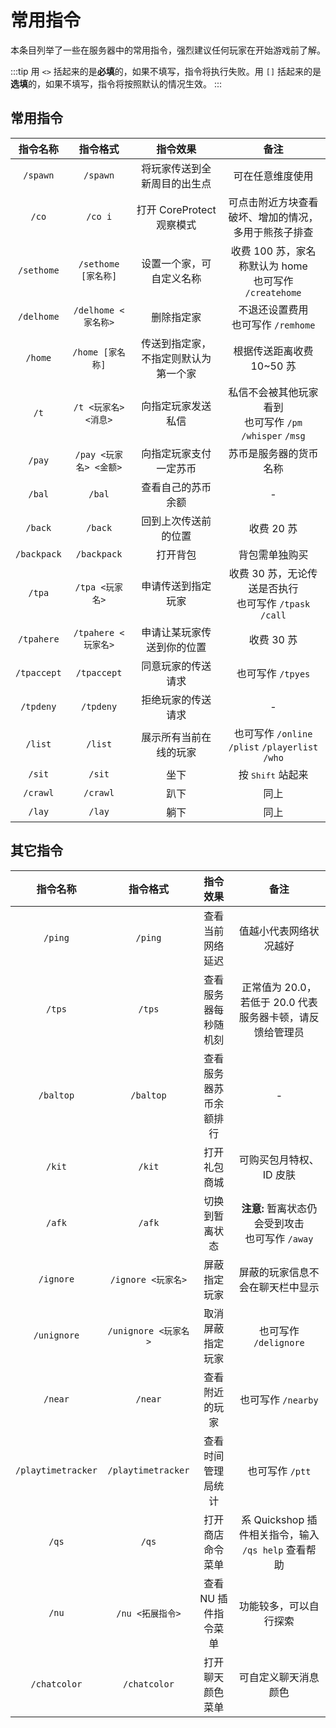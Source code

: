 # 常用指令

本条目列举了一些在服务器中的常用指令，强烈建议任何玩家在开始游戏前了解。

:::tip
用 `<>` 括起来的是**必填**的，如果不填写，指令将执行失败。用 `[]` 括起来的是**选填**的，如果不填写，指令将按照默认的情况生效。
:::

## 常用指令

|  指令名称   |        指令格式        |               指令效果               |                            备注                            |
| :---------: | :--------------------: | :----------------------------------: | :--------------------------------------------------------: |
|  `/spawn`   |        `/spawn`        |     将玩家传送到全新周目的出生点     |                      可在任意维度使用                      |
|    `/co`    |        `/co i`         |      打开 CoreProtect 观察模式       |    可点击附近方块查看破坏、增加的情况，多用于熊孩子排查    |
| `/sethome`  |  `/sethome [家名称]`   |       设置一个家，可自定义名称       |  收费 100 苏，家名称默认为 home<br>也可写作 `/createhome`  |
| `/delhome`  |  `/delhome <家名称>`   |              删除指定家              |           不退还设置费用<br>也可写作 `/remhome`            |
|   `/home`   |    `/home [家名称]`    | 传送到指定家，不指定则默认为第一个家 |                 根据传送距离收费 10~50 苏                  |
|    `/t`     |  `/t <玩家名> <消息>`  |          向指定玩家发送私信          | 私信不会被其他玩家看到<br>也可写作 `/pm` `/whisper` `/msg` |
|   `/pay`    | `/pay <玩家名> <金额>` |        向指定玩家支付一定苏币        |                   苏币是服务器的货币名称                   |
|   `/bal`    |         `/bal`         |          查看自己的苏币余额          |                             -                              |
|   `/back`   |        `/back`         |         回到上次传送前的位置         |                         收费 20 苏                         |
| `/backpack` |      `/backpack`       |               打开背包               |                       背包需单独购买                       |
|   `/tpa`    |    `/tpa <玩家名>`     |          申请传送到指定玩家          | 收费 30 苏，无论传送是否执行<br>也可写作 `/tpask` `/call`  |
| `/tpahere`  |  `/tpahere <玩家名>`   |      申请让某玩家传送到你的位置      |                         收费 30 苏                         |
| `/tpaccept` |      `/tpaccept`       |          同意玩家的传送请求          |                     也可写作 `/tpyes`                      |
|  `/tpdeny`  |       `/tpdeny`        |          拒绝玩家的传送请求          |                             -                              |
|   `/list`   |        `/list`         |        展示所有当前在线的玩家        |      也可写作 `/online` `/plist` `/playerlist` `/who`      |
|   `/sit`    |         `/sit`         |                 坐下                 |                 按 <kbd>Shift</kbd> 站起来                 |
|  `/crawl`   |        `/crawl`        |                 趴下                 |                            同上                            |
|   `/lay`    |         `/lay`         |                 躺下                 |                            同上                            |

## 其它指令

|      指令名称      |       指令格式       |        指令效果        |                           备注                            |
| :----------------: | :------------------: | :--------------------: | :-------------------------------------------------------: |
|      `/ping`       |       `/ping`        |    查看当前网络延迟    |                  值越小代表网络状况越好                   |
|       `/tps`       |        `/tps`        |  查看服务器每秒随机刻  | 正常值为 20.0，若低于 20.0 代表服务器卡顿，请反馈给管理员 |
|     `/baltop`      |      `/baltop`       | 查看服务器苏币余额排行 |                             -                             |
|       `/kit`       |        `/kit`        |      打开礼包商城      |                  可购买包月特权、ID 皮肤                  |
|       `/afk`       |        `/afk`        |     切换到暂离状态     |    **注意:** 暂离状态仍会受到攻击<br>也可写作 `/away`     |
|     `/ignore`      |  `/ignore <玩家名>`  |      屏蔽指定玩家      |             屏蔽的玩家信息不会在聊天栏中显示              |
|    `/unignore`     | `/unignore <玩家名>` |    取消屏蔽指定玩家    |                   也可写作 `/delignore`                   |
|      `/near`       |       `/near`        |     查看附近的玩家     |                    也可写作 `/nearby`                     |
| `/playtimetracker` |  `/playtimetracker`  |   查看时间管理局统计   |                      也可写作 `/ptt`                      |
|       `/qs`        |        `/qs`         |    打开商店命令菜单    |    系 Quickshop 插件相关指令，输入 `/qs help` 查看帮助    |
|       `/nu`        |   `/nu <拓展指令>`   |  查看 NU 插件指令菜单  |                  功能较多，可以自行探索                   |
|    `/chatcolor`    |     `/chatcolor`     |    打开聊天颜色菜单    |                   可自定义聊天消息颜色                    |
